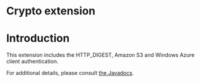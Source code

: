 Crypto extension
================

Introduction
============

This extension includes the HTTP\_DIGEST, Amazon S3 and Windows Azure
client authentication.

For additional details, please consult [the
Javadocs](http://www.restlet.org/documentation/2.1/jse/ext/org/restlet/ext/crypto/package-summary.html).

